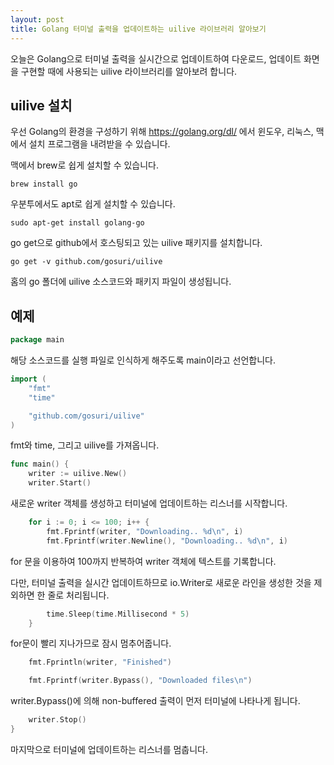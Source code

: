 ```yaml
---
layout: post
title: Golang 터미널 출력을 업데이트하는 uilive 라이브러리 알아보기
---
```


오늘은 Golang으로 터미널 출력을 실시간으로 업데이트하여 다운로드, 업데이트 화면을 구현할 때에 사용되는 uilive 라이브러리를 알아보려 합니다.

## uilive 설치

우선 Golang의 환경을 구성하기 위해 https://golang.org/dl/ 에서 윈도우, 리눅스, 맥에서 설치 프로그램을 내려받을 수 있습니다.

맥에서 brew로 쉽게 설치할 수 있습니다.

```
brew install go
```

우분투에서도 apt로 쉽게 설치할 수 있습니다.

```
sudo apt-get install golang-go
```

go get으로 github에서 호스팅되고 있는 uilive 패키지를 설치합니다.

```
go get -v github.com/gosuri/uilive
```

홈의 go 폴더에 uilive 소스코드와 패키지 파일이 생성됩니다.

## 예제

```go
package main
```

해당 소스코드를 실행 파일로 인식하게 해주도록 main이라고 선언합니다.

```go
import (
	"fmt"
	"time"

	"github.com/gosuri/uilive"
)
```

fmt와 time, 그리고 uilive를 가져옵니다.

```go
func main() {
	writer := uilive.New()
	writer.Start()
```

새로운 writer 객체를 생성하고 터미널에 업데이트하는 리스너를 시작합니다.

```go
	for i := 0; i <= 100; i++ {
		fmt.Fprintf(writer, "Downloading.. %d\n", i)
		fmt.Fprintf(writer.Newline(), "Downloading.. %d\n", i)
```

for 문을 이용하여 100까지 반복하여 writer 객체에 텍스트를 기록합니다.

다만, 터미널 출력을 실시간 업데이트하므로 io.Writer로 새로운 라인을 생성한 것을 제외하면 한 줄로 처리됩니다.

```go
		time.Sleep(time.Millisecond * 5)
	}
```

for문이 빨리 지나가므로 잠시 멈추어줍니다.

```go
	fmt.Fprintln(writer, "Finished")

	fmt.Fprintf(writer.Bypass(), "Downloaded files\n")
```

writer.Bypass()에 의해 non-buffered 출력이 먼저 터미널에 나타나게 됩니다.

```go
	writer.Stop()
}
```

마지막으로 터미널에 업데이트하는 리스너를 멈춥니다.